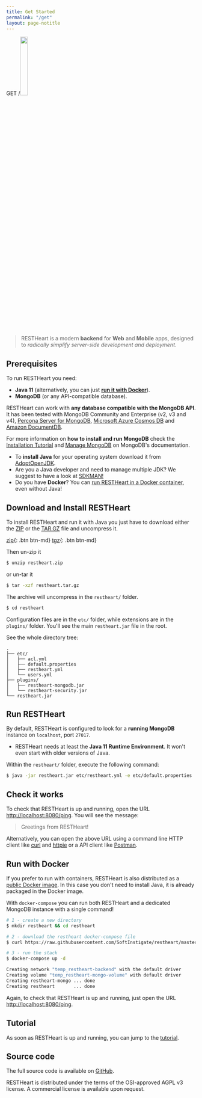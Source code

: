 ```yaml
---
title: Get Started
permalink: "/get"
layout: page-notitle
---
```


<div class="form-row text-center mt-4">
    <p class="mx-auto display-4 restheart-red">GET /<img class="mr-auto" width="20%"  src="{{ '/images/rh_logo_vert.png' | prepend: site.baseurl }}" /></p>
</div>


> RESTHeart is a modern **backend** for **Web** and **Mobile** apps, designed to _radically simplify server-side development and deployment_.

## Prerequisites

To run RESTHeart you need:

-   **Java 11** (alternatively, you can just **[run it with Docker](#run-with-docker)**).
-   **MongoDB** (or any API-compatible database).

RESTHeart can work with **any database compatible with the MongoDB API**. It has been tested with MongoDB Community and Enterprise (v2, v3 and v4), [Percona Server for MongoDB](https://www.percona.com/software/mongodb/percona-server-for-mongodb), [Microsoft Azure Cosmos DB](https://docs.microsoft.com/azure/cosmos-db/mongodb-introduction) and [Amazon DocumentDB](https://medium.com/softinstigate-team/how-to-create-a-web-api-for-aws-documentdb-using-restheart-987921df3ced).

For more information on **how to install and run MongoDB** check the [Installation Tutorial](https://docs.mongodb.com/manual/installation/#mongodb-community-edition-installation-tutorials) and [Manage MongoDB](https://docs.mongodb.com/manual/tutorial/manage-mongodb-processes/) on MongoDB's documentation.

-   To **install Java** for your operating system download it from [AdoptOpenJDK](https://adoptopenjdk.net/releases.html?variant=openjdk11&jvmVariant=hotspot).
-   Are you a Java developer and need to manage multiple JDK? We suggest to have a look at [SDKMAN!](https://sdkman.io)
-   Do you have **Docker**? You can [run RESTHeart in a Docker container](#run-with-docker), even without Java!

## Download and Install RESTHeart

To install RESTHeart and run it with Java you just have to download either the [ZIP](https://github.com/SoftInstigate/restheart/releases/download/5.0.0/restheart.zip) or the [TAR.GZ](https://github.com/SoftInstigate/restheart/releases/download/5.0.0/restheart.tar.gz) file and uncompress it.

[zip](https://github.com/SoftInstigate/restheart/releases/download/5.0.0/restheart.zip){: .btn btn-md}
[tgz](https://github.com/SoftInstigate/restheart/releases/download/5.0.0/restheart.tar.gz){: .btn btn-md}

Then un-zip it

```bash
$ unzip restheart.zip
```

or un-tar it

```bash
$ tar -xzf restheart.tar.gz
```

The archive will uncompress in the `restheart/` folder.

```bash
$ cd restheart
```

Configuration files are in the `etc/` folder, while extensions are in the `plugins/` folder. You'll see the main `restheart.jar` file in the root.

See the whole directory tree:

```
.
├── etc/
│   ├── acl.yml
│   ├── default.properties
│   ├── restheart.yml
│   └── users.yml
├── plugins/
│   ├── restheart-mongodb.jar
│   └── restheart-security.jar
└── restheart.jar
```

## Run RESTHeart

By default, RESTHeart is configured to look for a **running MongoDB** instance on `localhost`, port `27017`.

-   RESTHeart needs at least the **Java 11 Runtime Environment**. It won't even start with older versions of Java.

Within the `restheart/` folder, execute the following command:

```bash
$ java -jar restheart.jar etc/restheart.yml -e etc/default.properties
```

## Check it works

To check that RESTHeart is up and running, open the URL [http://localhost:8080/ping](http://localhost:8080/ping). You will see the message:

> Greetings from RESTHeart!

Alternatively, you can open the above URL using a command line HTTP client like [curl](https://curl.haxx.se) and [httpie](https://httpie.org) or a API client like [Postman](https://www.postman.com).

## Run with Docker

If you prefer to run with containers, RESTHeart is also distributed as a [public Docker image](https://hub.docker.com/r/softinstigate/restheart). In this case you don't need to install Java, it is already packaged in the Docker image.

With `docker-compose` you can run both RESTHeart and a dedicated MongoDB instance with a single command!

```bash
# 1 - create a new directory
$ mkdir restheart && cd restheart

# 2 - download the restheart docker-compose file
$ curl https://raw.githubusercontent.com/SoftInstigate/restheart/master/docker-compose.yml --output docker-compose.yml

# 3 - run the stack
$ docker-compose up -d

Creating network "temp_restheart-backend" with the default driver
Creating volume "temp_restheart-mongo-volume" with default driver
Creating restheart-mongo ... done
Creating restheart       ... done
```

Again, to check that RESTHeart is up and running, just open the URL [http://localhost:8080/ping](http://localhost:8080/ping).

## Tutorial

As soon as RESTHeart is up and running, you can jump to the [tutorial](/docs/tutorial/).

## Source code

The full source code is available on [GitHub](https://github.com/SoftInstigate/restheart).

RESTHeart is distributed under the terms of the OSI-approved AGPL v3 license. A commercial license is available upon request.
